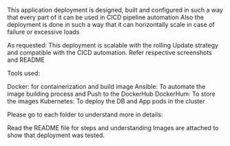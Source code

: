 This application deployment is designed, built and configured in such a way that every part of it can be used in CICD pipeline automation
Also the deployment is done in such a way that it can horizontally scale in case of failure or excessive loads

As requested: This deployment is scalable with the rolling Update strategy and compatible with the CICD automation.
Refer respective screenshots and README

Tools used:

Docker: for containerization and build image
Ansible: To automate the image building process and Push to the DockerHub
DockerHum: To store the images
Kubernetes: To deploy the DB and App pods in the cluster 

Please go to each folder to understand more in details:

Read the README file for steps and understanding
Images are attached to show that deployment was tested.
